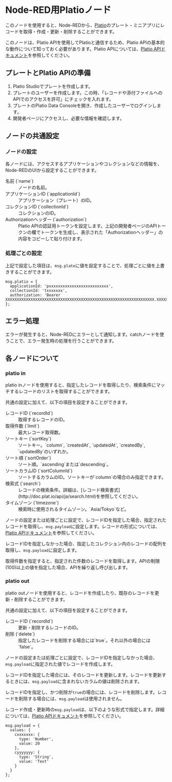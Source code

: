 # Node-RED用Platioノード

このノードを使用すると、Node-REDから、[Platio](https://plat.io/)のプレート・ミニアプリにレコードを取得・作成・更新・削除することができます。

このノードは、Platio APIを使用してPlatioと通信するため、Platio APIの基本的な動作について知っておく必要があります。Platio APIについては、[Platio APIドキュメント](https://doc.plat.io/ja/)を参照してください。


## プレートとPlatio APIの準備

1. Platio Studioでプレートを作成します。
2. プレートのユーザーを作成します。この時、「レコードや添付ファイルへのAPIでのアクセスを許可」にチェックを入れます。
3. プレートのPlatio Data Consoleを開き、作成したユーザーでログインします。
4. 開発者ページにアクセスし、必要な情報を確認します。


## ノードの共通設定

### ノードの設定

各ノードには、アクセスするアプリケーションやコレクションなどの情報を、Node-REDのUIから設定することができます。

<dl>
  <dt>名前 (`name`)</dt>
  <dd>ノードの名前。</dd>
  <dt>アプリケーションID (`applicationId`)</dt>
  <dd>アプリケーション（プレート）のID。</dd>
  <dt>コレクションID (`collectionId`)</dt>
  <dd>コレクションのID。</dd>
  <dt>Authorizationヘッダー (`authorization`)</dt>
  <dd>Platio APIの認証用トークンを設定します。上記の開発者ページのAPIトークンの欄でトークンを生成し、表示された「Authorizationヘッダー」の内容をコピーして貼り付けます。</dd>
</dl>

### 処理ごとの設定

上記で設定した項目は、`msg.plate`に値を設定することで、処理ごとに値を上書きすることができます。

```
msg.platio = {
  applicationId: 'pxxxxxxxxxxxxxxxxxxxxxxxxxx',
  collectionId: 'txxxxxxx',
  authorization: 'Bearer XXXXXXXXXXXXXXXXXXXXXXXXXXXXXXXXXXXXXXXXXXXXXXXXXXXXXXXXXXXXXXXXX.XXXXXXXXXXXXXXXXXXXXXXXXXXXXXXXXXXXXXXXXXXXXXXXXXXXXXXXXXXXXXXXXXXXXXXXXXXXXXXXXXXXXXXXXXXXXXXXXXXXXXXXXXXXXXXXXXXXXXXXXXXXXXXXXXXXXXXXXXXXXXXXXXXXXXXXXXXXXXXXXXXXXXXXXXXXXXXXXXXXXXXXXXXXXXXXXXXXXXXXXXXXXXXXXXXXXXXXXXXXXXXXXXXXXXXXXXXXXXXXXXXXXXXXXXXXXXXXX'
};
```

## エラー処理

エラーが発生すると、Node-REDにエラーとして通知します。catchノードを使うことで、エラー発生時の処理を行うことができます。


## 各ノードについて

### platio in

platio inノードを使用すると、指定したレコードを取得したり、検索条件にマッチするレコードのリストを取得することができます。

共通の設定に加えて、以下の項目を設定することができます。

<dl>
  <dt>レコードID (`recordId`)</dt>
  <dd>取得するレコードのID。</dd>
  <dt>取得件数 (`limit`)</dt>
  <dd>最大レコード取得数。</dd>
  <dt>ソートキー (`sortKey`)</dt>
  <dd>ソートキー。`column`, `createdAt`, `updatedAt`, `createdBy`, `updatedBy`のいずれか。</dd>
  <dt>ソート順 (`sortOrder`)</dt>
  <dd>ソート順。`ascending`または`descending`。</dd>
  <dt>ソートカラムID (`sortColumnId`)</dt>
  <dd>ソートするカラムのID。ソートキーが`column`の場合のみ指定できます。</dd>
  <dt>検索式 (`search`)</dt>
  <dd>レコードの検索条件。詳細は、[レコード検索書式](http://doc.plat.io/api/ja/search.html)を参照してください。</dd>
  <dt>タイムゾーン (`timezone`)</dt>
  <dd>検索時に使用されるタイムゾーン。`Asia/Tokyo`など。</dd>
</dl>

ノードの設定または処理ごとに設定で、レコードIDを指定した場合、指定されたレコードを取得し、`msg.payload`に設定します。レコードの形式については、[Platio APIドキュメント](https://doc.plat.io/ja/)を参照してください。

レコードIDを指定しなかった場合、指定したコレクション内のレコードの配列を取得し、`msg.payload`に設定します。

取得件数を指定すると、指定された件数のレコードを取得します。APIの制限(100)以上の値を指定した場合、APIを繰り返し呼び出します。

### platio out

platio outノードを使用すると、レコードを作成したり、既存のレコードを更新・削除することができます。

共通の設定に加えて、以下の項目を設定することができます。

<dl>
  <dt>レコードID (`recordId`)</dt>
  <dd>更新・削除するレコードのID。</dd>
  <dt>削除 (`delete`)</dt>
  <dd>指定したレコードを削除する場合には`true`。それ以外の場合には`false`。</dd>
</dl>

ノードの設定または処理ごとに設定で、レコードIDを指定しなかった場合、`msg.payload`に指定された値でレコードを作成します。

レコードIDを指定した場合には、そのレコードを更新します。レコードを更新するときには、`msg.payload`に含まれないカラムの値は削除されます。

レコードIDを指定し、かつ削除が`true`の場合には、レコードを削除します。レコードを削除する場合には、`msg.payload`は使用されません。

レコード作成・更新時の`msg.payload`は、以下のような形式で指定します。詳細については、[Platio APIドキュメント](https://doc.plat.io/ja/)を参照してください。

```
msg.payload = {
  values: {
    cxxxxxxx: {
      type: 'Number',
      value: 20
    },
    cyyyyyyy: {
      type: 'String',
      value: 'Text'
    }
  }
};
```
